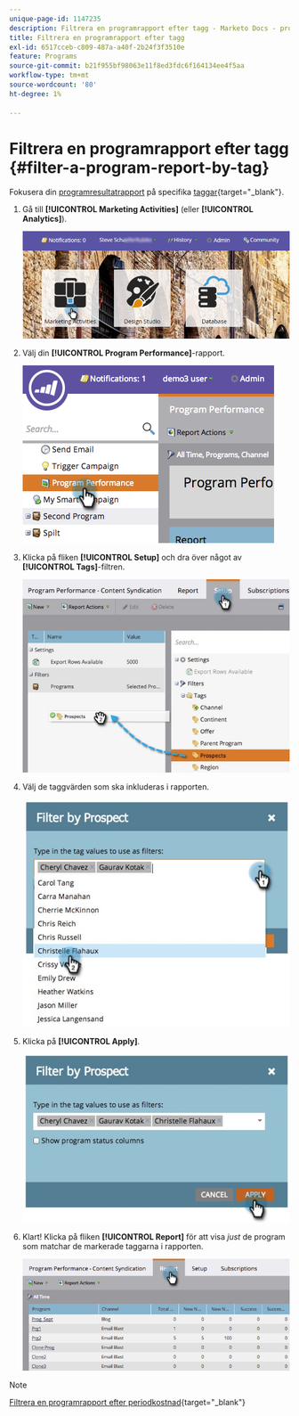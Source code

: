 ```yaml
---
unique-page-id: 1147235
description: Filtrera en programrapport efter tagg - Marketo Docs - produktdokumentation
title: Filtrera en programrapport efter tagg
exl-id: 6517cceb-c809-487a-a40f-2b24f3f3510e
feature: Programs
source-git-commit: b21f955bf98063e11f8ed3fdc6f164134ee4f5aa
workflow-type: tm+mt
source-wordcount: '80'
ht-degree: 1%

---
```


# Filtrera en programrapport efter tagg {#filter-a-program-report-by-tag}

Fokusera din [programresultatrapport](/help/marketo/product-docs/core-marketo-concepts/programs/program-performance-report/create-a-program-performance-report.md) på specifika [taggar](/help/marketo/product-docs/core-marketo-concepts/programs/working-with-programs/understanding-tags.md){target="_blank"}.

1. Gå till **[!UICONTROL Marketing Activities]** (eller **[!UICONTROL Analytics]**).

   ![](assets/login-marketing-activities.png)

1. Välj din **[!UICONTROL Program Performance]**-rapport.

   ![](assets/image2014-9-23-16-3a12-3a36.png)

1. Klicka på fliken **[!UICONTROL Setup]** och dra över något av **[!UICONTROL Tags]**-filtren.

   ![](assets/prospects.jpg)

1. Välj de taggvärden som ska inkluderas i rapporten.

   ![](assets/prospect1.jpg)

1. Klicka på **[!UICONTROL Apply]**.

   ![](assets/prospect2.jpg)

1. Klart! Klicka på fliken **[!UICONTROL Report]** för att visa _just_ de program som matchar de markerade taggarna i rapporten.

   ![](assets/image2014-9-23-16-3a14-3a42.png)

>[!NOTE]
>
>[Filtrera en programrapport efter periodkostnad](/help/marketo/product-docs/core-marketo-concepts/programs/program-performance-report/filter-a-program-report-by-period-cost.md){target="_blank"}
